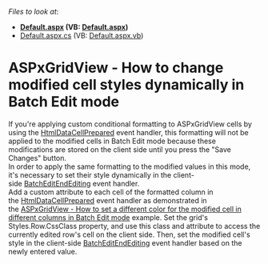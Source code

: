 <!-- default file list -->
*Files to look at*:

* **[Default.aspx](./CS/Default.aspx) (VB: [Default.aspx](./VB/Default.aspx))**
* [Default.aspx.cs](./CS/Default.aspx.cs) (VB: [Default.aspx.vb](./VB/Default.aspx.vb))
<!-- default file list end -->
# ASPxGridView - How to change modified cell styles dynamically in Batch Edit mode


<p>If you're applying custom conditional formatting to ASPxGridView cells by using the <a href="https://documentation.devexpress.com/#aspnet/DevExpressWebASPxGridView_HtmlDataCellPreparedtopic">HtmlDataCellPrepared</a> event handler, this formatting will not be applied to the modified cells in Batch Edit mode because these modifications are stored on the client side until you press the "Save Changes" button. <br>In order to apply the same formatting to the modified values in this mode, it's necessary to set their style dynamically in the client-side <a href="https://documentation.devexpress.com/#AspNet/DevExpressWebScriptsASPxClientGridView_BatchEditEndEditingtopic">BatchEditEndEditing</a> event handler.<br>Add a custom attribute to each cell of the formatted column in the <a href="https://documentation.devexpress.com/#aspnet/DevExpressWebASPxGridView_HtmlDataCellPreparedtopic">HtmlDataCellPrepared</a> event handler as demonstrated in the <a href="https://www.devexpress.com/Support/Center/p/E5140">ASPxGridView - How to set a different color for the modified cell in different columns in Batch Edit mode</a> example. Set the grid's Styles.Row.CssClass property, and use this class and attribute to access the currently edited row's cell on the client side. Then, set the modified cell's style in the client-side <a href="https://documentation.devexpress.com/#AspNet/DevExpressWebScriptsASPxClientGridView_BatchEditEndEditingtopic">BatchEditEndEditing</a> event handler based on the newly entered value.</p>

<br/>


